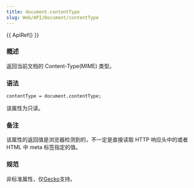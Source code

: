 ```yaml
---
title: document.contentType
slug: Web/API/Document/contentType
---
```


{{ ApiRef() }}

### 概述

返回当前文档的 Content-Type(MIME) 类型。

### 语法

```plain
contentType = document.contentType;
```

该属性为只读。

### 备注

该属性的返回值是浏览器检测到的，不一定是直接读取 HTTP 响应头中的或者 HTML 中 meta 标签指定的值。

### 规范

非标准属性，仅[Gecko](/zh-CN/Gecko)支持。
